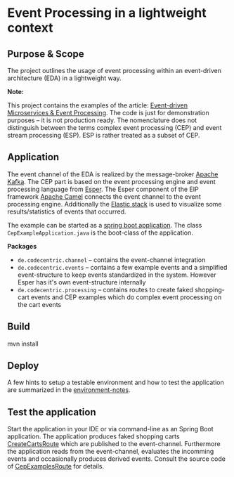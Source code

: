 # Event Processing in a lightweight context

## Purpose & Scope

The project outlines the usage of event processing within an event-driven architecture (EDA) in a lightweight way. 

**Note:**

This project contains the examples of the article: [Event-driven Microservices & Event Processing](https://blog.codecentric.de/2016/08/event-driven-microservices-event-processing/).
The code is just for demonstration purposes – it is not production ready. The nomenclature does not distinguish between the terms complex event processing (CEP) and event stream processing (ESP). ESP is rather treated as a subset of CEP.

## Application

The event channel of the EDA is realized by the message-broker [Apache Kafka](http://kafka.apache.org). The CEP part is based on the event processing engine and event processing language from [Esper](http://www.espertech.com/esper/about_esper_java.php). The Esper component of the EIP framework [Apache Camel](http://camel.apache.org/esper.html) connects the event channel to the event processing engine. Additionally the [Elastic stack](https://www.elastic.co) is used to visualize some results/statistics of events that occurred.

The example can be started as a [spring boot application](http://projects.spring.io/spring-boot/).
The class `CepExampleApplication.java` is the boot-class of the application.

**Packages**
* `de.codecentric.channel` – contains the event-channel integration
* `de.codecentric.events` – contains a few example events and a simplified event-structure to keep events standardized in the system. However Esper has it's own event-structure internally
* `de.codecentric.processing` – contains routes to create faked shopping-cart events and CEP examples which do complex event processing on the cart events

## Build
mvn install

## Deploy
A few hints to setup a testable environment and how to test the application are summarized in the [environment-notes](environment-notes.md).
	
## Test the application
Start the application in your IDE or via command-line as an Spring Boot application. The application produces faked shopping carts [CreateCartsRoute](src/main/java/de/codecentric/processing/CreateCartsRoute.java) which are published to the event-channel. Furthermore the application reads from the event-channel, evaluates the incomming events and occasionally produces derived events. Consult the source code of [CepExamplesRoute](src/main/java/de/codecentric/processing/CepExampleRoutes.java) for details.